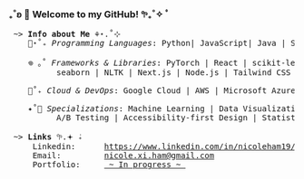 ### ₊˚ʚ 🌱 Welcome to my GitHub! 𖧧₊˚✧ ﾟ

<pre>
 ~> <strong>Info about Me</strong> ⚘⋆.˚⊹
    🎋⋆˚₊ <em>Programming Languages</em>: Python| JavaScript| Java | SQL | R | MATLAB | HTML | CSS
      
    𖦹 ｡˚ <em>Frameworks & Libraries</em>: PyTorch | React | scikit-learn | pandas | polars | numpy | matplotlib | 
          seaborn | NLTK | Next.js | Node.js | Tailwind CSS | Firebase | BeautifulSoup | Framer Motion
      
    🌿˚₊ <em>Cloud & DevOps</em>: Google Cloud | AWS | Microsoft Azure | Firebase | Docker | Git| Figma | Amplitude
      
    ✦˚🍃 <em>Specializations</em>: Machine Learning | Data Visualization | REST APIs | Real-time Databases |
          A/B Testing | Accessibility-first Design | Statistical Analysis

 ~> <strong>Links</strong> 𖧧.𖥔 ݁₊
     Linkedin:      <a rel=me href="https://www.linkedin.com/in/nicoleham19/">https://www.linkedin.com/in/nicoleham19/</a>
     Email:         <a href="mailto:nicole.xi.ham@gmail.com">nicole.xi.ham@gmail.com</a>
     Portfolio:     <a href=""> ~ In progress ~ </a>
</pre>
